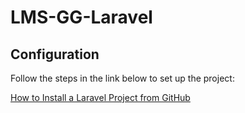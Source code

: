 # LMS-GG-Laravel

## Configuration

Follow the steps in the link below to set up the project:

[How to Install a Laravel Project from GitHub](https://www.sinelogix.com/install-laravel-project-from-github/)
